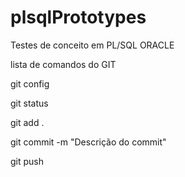 # plsqlPrototypes
Testes de conceito em PL/SQL ORACLE

lista de comandos do GIT

git config

git status

git add .

git commit -m "Descrição do commit"

git push
